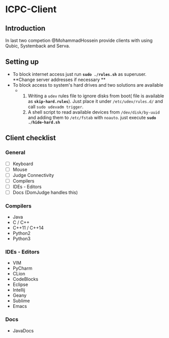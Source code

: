 # ICPC-Client

## Introduction
In last two competion @MohammadHossein provide clients with using Qubic, Systemback and Serva.

## Setting up

- To block internet access just run **`sudo ./rules.sh`** as superuser. **Change server addresses if necessary **
- To block access to system's hard drives and two solutions are available
  - 1. Writing a `udev` rules file to ignore disks from boot( file is available as **`skip-hard.rules`**). Just place it under `/etc/udev/rules.d/` and call ``sudo udevadm trigger``.
    2. A shell script to read available devices from `/dev/disk/by-uuid` and adding them to `/etc/fstab` with `noauto`. just execute **`sudo ./hide-hard.sh`**



## Client checklist

### General

- [ ] Keyboard
- [ ] Mouse
- [ ] Judge Connectivity
- [ ] Compilers
- [ ] IDEs - Editors
- [ ] Docs (DomJudge handles this)

### Compilers

- Java
- C / C++
- C++11 / C++14
- Python2
- Python3

### IDEs - Editors

- VIM
- PyCharm
- CLion
- CodeBlocks
- Eclipse
- Intellij
- Geany
- Sublime
- Emacs

### Docs

- JavaDocs
